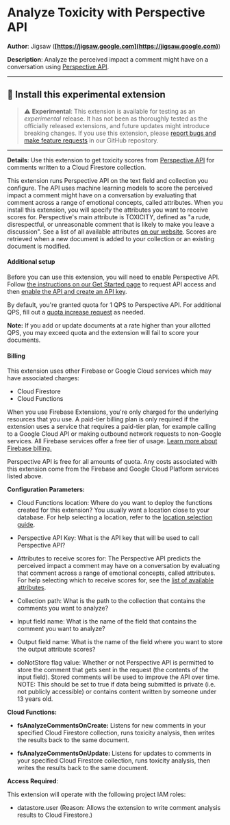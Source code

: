 # Analyze Toxicity with Perspective API

**Author**: Jigsaw (**[https://jigsaw.google.com](https://jigsaw.google.com)**)

**Description**: Analyze the perceived impact a comment might have on a conversation using [Perspective API](https://perspectiveapi.com).

---

## 🧩 Install this experimental extension

> ⚠️ **Experimental**: This extension is available for testing as an _experimental_ release. It has not been as thoroughly tested as the officially released extensions, and future updates might introduce breaking changes. If you use this extension, please [report bugs and make feature requests](https://github.com/conversationai/firestore-perspective-toxicity/issues/new/choose) in our GitHub repository.

---

**Details**: Use this extension to get toxicity scores from [Perspective
API](https://perspectiveapi.com) for comments
written to a Cloud Firestore collection.

This extension runs Perspective API on the text field and collection you
configure. The API uses machine learning models to score the perceived impact a
comment might have on a conversation by evaluating that comment across a range
of emotional concepts, called attributes. When you install this extension, you
will specify the attributes you want to receive scores for. Perspective's main
attribute is TOXICITY, defined as "a rude, disrespectful, or unreasonable
comment that is likely to make you leave a discussion". See a list of all
available attributes [on our website](https://developers.perspectiveapi.com/s/about-the-api-attributes-and-languages).
Scores are retrieved when a new document is added to your collection or an
existing document is modified.

#### Additional setup

Before you can use this extension, you will need to enable Perspective API.
Follow [the instructions on our Get Started page](https://developers.perspectiveapi.com/s/docs-get-started)
to request API access and then [enable the API and create an API
key](https://developers.perspectiveapi.com/s/docs-enable-the-api).

By default, you're granted quota for 1 QPS to Perspective API. For additional
QPS, fill out a [quota increase
request](https://developers.perspectiveapi.com/s/request-quota-increase) as needed.

**Note:** If you add or update documents at a rate higher than your allotted QPS,
you may exceed quota and the extension will fail to score your documents.

#### Billing

This extension uses other Firebase or Google Cloud services which may have associated charges:

- Cloud Firestore
- Cloud Functions

When you use Firebase Extensions, you're only charged for the underlying
resources that you use. A paid-tier billing plan is only required if the
extension uses a service that requires a paid-tier plan, for example calling to
a Google Cloud API or making outbound network requests to non-Google services.
All Firebase services offer a free tier of usage.
[Learn more about Firebase billing.](https://firebase.google.com/pricing)

Perspective API is free for all amounts of quota. Any costs associated with this
extension come from the Firebase and Google Cloud Platform services listed above.

**Configuration Parameters:**

- Cloud Functions location: Where do you want to deploy the functions created for this extension? You usually want a location close to your database. For help selecting a location, refer to the [location selection guide](https://firebase.google.com/docs/functions/locations).

- Perspective API Key: What is the API key that will be used to call Perspective API?

- Attributes to receive scores for: The Perspective API predicts the perceived impact a comment may have on a conversation by evaluating that comment across a range of emotional concepts, called attributes. For help selecting which to receive scores for, see the [list of available attributes](https://developers.perspectiveapi.com/s/about-the-api-attributes-and-languages).

- Collection path: What is the path to the collection that contains the comments you want to analyze?

- Input field name: What is the name of the field that contains the comment you want to analyze?

- Output field name: What is the name of the field where you want to store the output attribute scores?

- doNotStore flag value: Whether or not Perspective API is permitted to store the comment that gets sent in the request (the contents of the input field). Stored comments will be used to improve the API over time. NOTE\: This should be set to true if data being submitted is private (i.e. not publicly accessible) or contains content written by someone under 13 years old.

**Cloud Functions:**

- **fsAnalyzeCommentsOnCreate:** Listens for new comments in your specified Cloud Firestore collection, runs toxicity analysis, then writes the results back to the same document.

- **fsAnalyzeCommentsOnUpdate:** Listens for updates to comments in your specified Cloud Firestore collection, runs toxicity analysis, then writes the results back to the same document.

**Access Required**:

This extension will operate with the following project IAM roles:

- datastore.user (Reason: Allows the extension to write comment analysis results to Cloud Firestore.)

